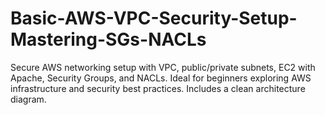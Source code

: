 # Basic-AWS-VPC-Security-Setup-Mastering-SGs-NACLs
Secure AWS networking setup with VPC, public/private subnets, EC2 with Apache, Security Groups, and NACLs. Ideal for beginners exploring AWS infrastructure and security best practices. Includes a clean architecture diagram.
